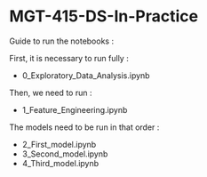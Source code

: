 # MGT-415-DS-In-Practice

Guide to run the notebooks :

First, it is necessary to run fully :
- 0_Exploratory_Data_Analysis.ipynb

Then, we need to run :
- 1_Feature_Engineering.ipynb

The models need to be run in that order :
- 2_First_model.ipynb
- 3_Second_model.ipynb
- 4_Third_model.ipynb
